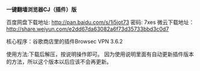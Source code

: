 **一键翻墙浏览器CJ（插件）版**

百度网盘下载地址: http://pan.baidu.com/s/1i5jot73 密码: 7xes
微云下载地址：http://share.weiyun.com/e2dd67da63082a6f73d35733bbd3c0d7

核心程序：谷歌商店里的插件Browsec VPN 3.6.2

使用方法:下载后解压，按说明操作即可。
因为使用说明里面有自动更新插件版本的方法，所以这个版本以后应该不会再更新。